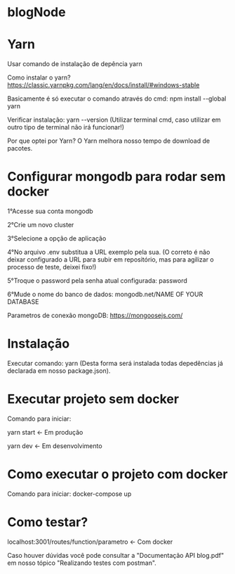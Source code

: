 # blogNode

# Yarn
Usar comando de instalação de depência yarn

Como instalar o yarn?
https://classic.yarnpkg.com/lang/en/docs/install/#windows-stable

Basicamente é só executar o comando através do cmd: npm install --global yarn

Verificar instalação: yarn --version
(Utilizar terminal cmd, caso utilizar em outro tipo de terminal não irá funcionar!)

Por que optei por Yarn?
O Yarn melhora nosso tempo de download de pacotes.

# Configurar mongodb para rodar sem docker

1°Acesse sua conta mongodb

2°Crie um novo cluster

3°Selecione a opção de aplicação

4°No arquivo .env substitua a URL exemplo pela sua. (O correto é não deixar configurado a URL para subir em repositório, mas para agilizar o processo de teste, deixei fixo!)

5°Troque o password pela senha atual configurada: password

6°Mude o nome do banco de dados: mongodb.net/NAME OF YOUR DATABASE

Parametros de conexão mongoDB: https://mongoosejs.com/

# Instalação

Executar comando: yarn
(Desta forma será instalada todas depedências já declarada em nosso package.json).

# Executar projeto sem docker

Comando para iniciar: 

yarn start <- Em produção

yarn dev <- Em desenvolvimento


# Como executar o projeto com docker

Comando para iniciar: docker-compose up

# Como testar?

localhost:3001/routes/function/parametro <- Com docker

Caso houver dúvidas você pode consultar a "Documentação API blog.pdf" em nosso tópico "Realizando testes com postman".


